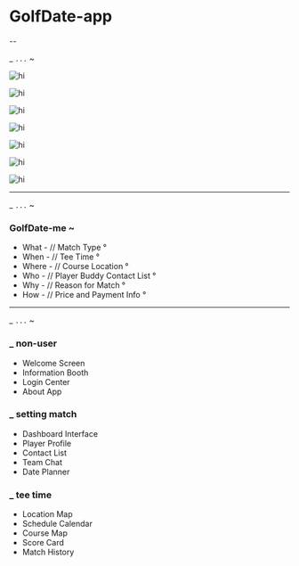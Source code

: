 # GolfDate-app

--  

_ ` ... ` ~

![hi](https://raw.githubusercontent.com/Ejected-Media/GolfDate-app/refs/heads/main/1756687454950.jpg)

![hi](https://raw.githubusercontent.com/Ejected-Media/GolfDate-app/refs/heads/main/1756687540446.jpg)

![hi](https://raw.githubusercontent.com/Ejected-Media/GolfDate-app/refs/heads/main/1756694058488.jpg)

![hi](https://raw.githubusercontent.com/Ejected-Media/GolfDate-app/refs/heads/main/1756693372187.jpg)

![hi](https://raw.githubusercontent.com/Ejected-Media/GolfDate-app/refs/heads/main/1756693536113.jpg)

![hi](https://raw.githubusercontent.com/Ejected-Media/GolfDate-app/refs/heads/main/1756687651333.jpg)

![hi](https://raw.githubusercontent.com/Ejected-Media/GolfDate-app/refs/heads/main/1756693843735.jpg)

--- 
_ ` ... ` ~

### GolfDate-me ~
- What - // Match Type °
- When - // Tee Time ° 
- Where - // Course Location °
- Who - // Player Buddy Contact List °
- Why - // Reason for Match °
- How - // Price and Payment Info °

--- 
_ ` ... ` ~ 

### _ non-user

+ Welcome Screen
+ Information Booth 
+ Login Center
+ About App


### _ setting match

+ Dashboard Interface 
+ Player Profile 
+ Contact List
+ Team Chat
+ Date Planner


### _ tee time

+ Location Map
+ Schedule Calendar 
+ Course Map
+ Score Card
+ Match History



